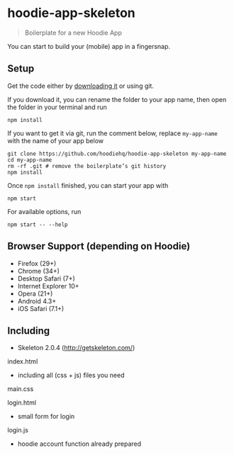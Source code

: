 # hoodie-app-skeleton

> Boilerplate for a new Hoodie App

You can start to build your (mobile) app in a fingersnap.

## Setup

Get the code either by [downloading it](#) or using git.

If you download it, you can rename the folder to your app name, then open
the folder in your terminal and run

```
npm install
```

If you want to get it via git, run the comment below, replace `my-app-name` with
the name of your app below

```
git clone https://github.com/hoodiehq/hoodie-app-skeleton my-app-name
cd my-app-name
rm -rf .git # remove the boilerplate’s git history
npm install
```

Once `npm install` finished, you can start your app with

```
npm start
```

For available options, run

```
npm start -- --help
```

## Browser Support (depending on Hoodie)

+ Firefox (29+)
+ Chrome (34+)
+ Desktop Safari (7+)
+ Internet Explorer 10+
+ Opera (21+)
+ Android 4.3+
+ iOS Safari (7.1+)

## Including

+ Skeleton 2.0.4 (http://getskeleton.com/)

index.html
+ including all (css + js) files you need

main.css

login.html
+ small form for login

login.js
+ hoodie account function already prepared
